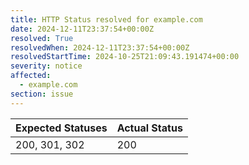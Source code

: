 ```yaml
---
title: HTTP Status resolved for example.com
date: 2024-12-11T23:37:54+00:00Z
resolved: True
resolvedWhen: 2024-12-11T23:37:54+00:00Z
resolvedStartTime: 2024-10-25T21:09:43.191474+00:00
severity: notice
affected:
  - example.com
section: issue
---
```


| Expected Statuses | Actual Status  |
|-------------------|----------------|
| 200, 301, 302 | 200 |
